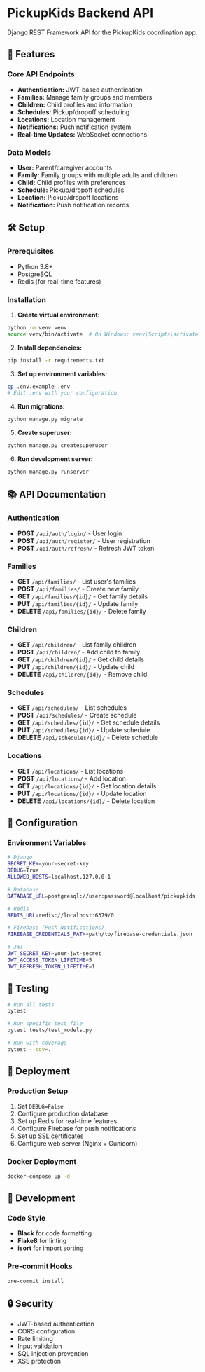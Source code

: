 # PickupKids Backend API

Django REST Framework API for the PickupKids coordination app.

## 🚀 Features

### Core API Endpoints
- **Authentication:** JWT-based authentication
- **Families:** Manage family groups and members
- **Children:** Child profiles and information
- **Schedules:** Pickup/dropoff scheduling
- **Locations:** Location management
- **Notifications:** Push notification system
- **Real-time Updates:** WebSocket connections

### Data Models
- **User:** Parent/caregiver accounts
- **Family:** Family groups with multiple adults and children
- **Child:** Child profiles with preferences
- **Schedule:** Pickup/dropoff schedules
- **Location:** Pickup/dropoff locations
- **Notification:** Push notification records

## 🛠️ Setup

### Prerequisites
- Python 3.8+
- PostgreSQL
- Redis (for real-time features)

### Installation

1. **Create virtual environment:**
```bash
python -m venv venv
source venv/bin/activate  # On Windows: venv\Scripts\activate
```

2. **Install dependencies:**
```bash
pip install -r requirements.txt
```

3. **Set up environment variables:**
```bash
cp .env.example .env
# Edit .env with your configuration
```

4. **Run migrations:**
```bash
python manage.py migrate
```

5. **Create superuser:**
```bash
python manage.py createsuperuser
```

6. **Run development server:**
```bash
python manage.py runserver
```

## 📚 API Documentation

### Authentication
- **POST** `/api/auth/login/` - User login
- **POST** `/api/auth/register/` - User registration
- **POST** `/api/auth/refresh/` - Refresh JWT token

### Families
- **GET** `/api/families/` - List user's families
- **POST** `/api/families/` - Create new family
- **GET** `/api/families/{id}/` - Get family details
- **PUT** `/api/families/{id}/` - Update family
- **DELETE** `/api/families/{id}/` - Delete family

### Children
- **GET** `/api/children/` - List family children
- **POST** `/api/children/` - Add child to family
- **GET** `/api/children/{id}/` - Get child details
- **PUT** `/api/children/{id}/` - Update child
- **DELETE** `/api/children/{id}/` - Remove child

### Schedules
- **GET** `/api/schedules/` - List schedules
- **POST** `/api/schedules/` - Create schedule
- **GET** `/api/schedules/{id}/` - Get schedule details
- **PUT** `/api/schedules/{id}/` - Update schedule
- **DELETE** `/api/schedules/{id}/` - Delete schedule

### Locations
- **GET** `/api/locations/` - List locations
- **POST** `/api/locations/` - Add location
- **GET** `/api/locations/{id}/` - Get location details
- **PUT** `/api/locations/{id}/` - Update location
- **DELETE** `/api/locations/{id}/` - Delete location

## 🔧 Configuration

### Environment Variables
```bash
# Django
SECRET_KEY=your-secret-key
DEBUG=True
ALLOWED_HOSTS=localhost,127.0.0.1

# Database
DATABASE_URL=postgresql://user:password@localhost/pickupkids

# Redis
REDIS_URL=redis://localhost:6379/0

# Firebase (Push Notifications)
FIREBASE_CREDENTIALS_PATH=path/to/firebase-credentials.json

# JWT
JWT_SECRET_KEY=your-jwt-secret
JWT_ACCESS_TOKEN_LIFETIME=5
JWT_REFRESH_TOKEN_LIFETIME=1
```

## 🧪 Testing

```bash
# Run all tests
pytest

# Run specific test file
pytest tests/test_models.py

# Run with coverage
pytest --cov=.
```

## 🚀 Deployment

### Production Setup
1. Set `DEBUG=False`
2. Configure production database
3. Set up Redis for real-time features
4. Configure Firebase for push notifications
5. Set up SSL certificates
6. Configure web server (Nginx + Gunicorn)

### Docker Deployment
```bash
docker-compose up -d
```

## 📝 Development

### Code Style
- **Black** for code formatting
- **Flake8** for linting
- **isort** for import sorting

### Pre-commit Hooks
```bash
pre-commit install
```

## 🔒 Security

- JWT-based authentication
- CORS configuration
- Rate limiting
- Input validation
- SQL injection prevention
- XSS protection 